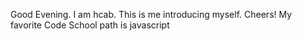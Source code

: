 Good Evening. I am hcab. This is me introducing myself. Cheers!
My favorite Code School path is javascript 
